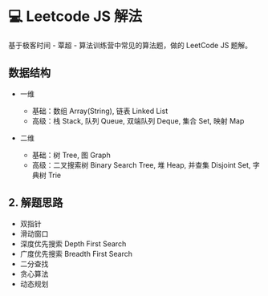 # 💻 Leetcode JS 解法

基于极客时间 - 覃超 - 算法训练营中常见的算法题，做的 LeetCode JS 题解。

## 数据结构

- 一维

  - 基础：数组 Array(String), 链表 Linked List
  - 高级：栈 Stack, 队列 Queue, 双端队列 Deque, 集合 Set, 映射 Map

- 二维
  - 基础：树 Tree, 图 Graph
  - 高级：二叉搜索树 Binary Search Tree, 堆 Heap, 并查集 Disjoint Set, 字典树 Trie

## 2. 解题思路

- 双指针
- 滑动窗口
- 深度优先搜索 Depth First Search
- 广度优先搜索 Breadth First Search
- 二分查找
- 贪心算法
- 动态规划
